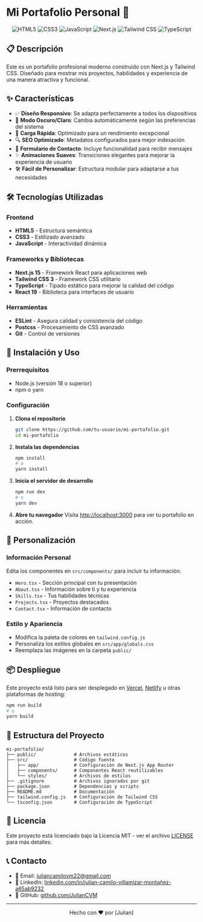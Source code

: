 # Mi Portafolio Personal 🌟

<div align="center">
  <img src="https://img.shields.io/badge/HTML5-E34F26?style=for-the-badge&logo=html5&logoColor=white" alt="HTML5" />
  <img src="https://img.shields.io/badge/CSS3-1572B6?style=for-the-badge&logo=css3&logoColor=white" alt="CSS3" />
  <img src="https://img.shields.io/badge/JavaScript-F7DF1E?style=for-the-badge&logo=javascript&logoColor=black" alt="JavaScript" />
  <img src="https://img.shields.io/badge/Next.js-000000?style=for-the-badge&logo=next.js&logoColor=white" alt="Next.js" />
  <img src="https://img.shields.io/badge/Tailwind_CSS-38B2AC?style=for-the-badge&logo=tailwind-css&logoColor=white" alt="Tailwind CSS" />
  <img src="https://img.shields.io/badge/TypeScript-007ACC?style=for-the-badge&logo=typescript&logoColor=white" alt="TypeScript" />
</div>

## 📋 Descripción

Este es un portafolio profesional moderno construido con Next.js y Tailwind CSS. Diseñado para mostrar mis proyectos, habilidades y experiencia de una manera atractiva y funcional.

<!-- La imagen de vista previa se generará al completar el desarrollo -->

## ✨ Características

- ✅ **Diseño Responsivo**: Se adapta perfectamente a todos los dispositivos
- 🌙 **Modo Oscuro/Claro**: Cambia automáticamente según las preferencias del sistema
- 🚀 **Carga Rápida**: Optimizado para un rendimiento excepcional
- 🔍 **SEO Optimizado**: Metadatos configurados para mejor indexación
- 💬 **Formulario de Contacto**: Incluye funcionalidad para recibir mensajes
- ✨ **Animaciones Suaves**: Transiciones elegantes para mejorar la experiencia de usuario
- 🛠️ **Fácil de Personalizar**: Estructura modular para adaptarse a tus necesidades

## 🛠️ Tecnologías Utilizadas

### Frontend
- **HTML5** - Estructura semántica
- **CSS3** - Estilizado avanzado
- **JavaScript** - Interactividad dinámica

### Frameworks y Bibliotecas
- **Next.js 15** - Framework React para aplicaciones web
- **Tailwind CSS 3** - Framework CSS utilitario
- **TypeScript** - Tipado estático para mejorar la calidad del código
- **React 19** - Biblioteca para interfaces de usuario

### Herramientas
- **ESLint** - Asegura calidad y consistencia del código
- **Postcss** - Procesamiento de CSS avanzado
- **Git** - Control de versiones

## 🚀 Instalación y Uso

### Prerrequisitos
- Node.js (versión 18 o superior)
- npm o yarn

### Configuración

1. **Clona el repositorio**
   ```bash
   git clone https://github.com/tu-usuario/mi-portafolio.git
   cd mi-portafolio
   ```

2. **Instala las dependencias**
   ```bash
   npm install
   # o
   yarn install
   ```

3. **Inicia el servidor de desarrollo**
   ```bash
   npm run dev
   # o
   yarn dev
   ```

4. **Abre tu navegador**
   Visita [http://localhost:3000](http://localhost:3000) para ver tu portafolio en acción.

## 🔧 Personalización

### Información Personal
Edita los componentes en `src/components/` para incluir tu información:

- `Hero.tsx` - Sección principal con tu presentación
- `About.tsx` - Información sobre ti y tu experiencia
- `Skills.tsx` - Tus habilidades técnicas
- `Projects.tsx` - Proyectos destacados
- `Contact.tsx` - Información de contacto

### Estilo y Apariencia
- Modifica la paleta de colores en `tailwind.config.js`
- Personaliza los estilos globales en `src/app/globals.css`
- Reemplaza las imágenes en la carpeta `public/`

## 📦 Despliegue

Este proyecto está listo para ser desplegado en [Vercel](https://vercel.com), [Netlify](https://netlify.com) u otras plataformas de hosting:

```bash
npm run build
# o
yarn build
```

## 📝 Estructura del Proyecto

```
mi-portafolio/
├── public/              # Archivos estáticos
├── src/                 # Código fuente
│   ├── app/             # Configuración de Next.js App Router
│   ├── components/      # Componentes React reutilizables
│   └── styles/          # Archivos de estilos
├── .gitignore           # Archivos ignorados por git
├── package.json         # Dependencias y scripts
├── README.md            # Documentación
├── tailwind.config.js   # Configuración de Tailwind CSS
└── tsconfig.json        # Configuración de TypeScript
```

## 📄 Licencia

Este proyecto está licenciado bajo la Licencia MIT - ver el archivo [LICENSE](LICENSE) para más detalles.

## 📞 Contacto

- 📧 Email: [juliancamilovm22@gmail.com](mailto:juliancamilovm22@gmail.com)
- 💼 LinkedIn: [linkedin.com/in/julian-camilo-villamizar-montañez-a65ab9232](https://www.linkedin.com/in/julian-camilo-villamizar-montañez-a65ab9232)
- 🐙 GitHub: [github.com/JulianCVM](https://github.com/JulianCVM)

---

<div align="center">
  <p>Hecho con ❤️ por [Julian]</p>
</div> 
